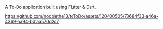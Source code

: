 A To-Do application built using Flutter & Dart.

https://github.com/noobiethe13/toToDo/assets/120400505/78684f33-a46a-4369-aa94-bdfaa570d2c7

